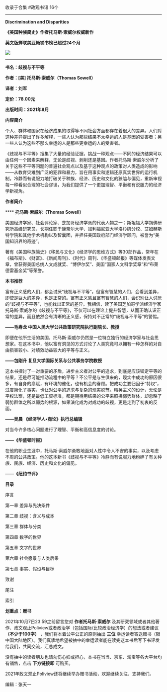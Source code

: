 

收录于合集 #政观书讯 16个

****

**Discrimination and Disparities**

 **《美国种族简史》作者托马斯·索威尔权威新作**

 **英文版蝉联美亚畅销书榜已超过24个月**

![](/images/56/2.png)

 ****

 **书名：歧视与不平等**

 **作者：[美] 托马斯·索威尔（Thomas Sowell）**

 **译者：刘军**

 **定价：78.00元**

 **出版时间：2021年8月**

  

  

  

 **内容简介**  

个人、群体和国家在经济成果的取得等不同社会方面都存在着很大的差异。人们对这种差异提出了许多解释，一些人认为那些结果不太幸运的人是基因的受害者；另一些人认为这些不那么幸运的人是那些更幸运的人的受害者。  
  
《歧视与不平等》搜集了大量的经验证据，挑战一种观点——不同的经济结果可以由任何一个因素来解释，无论是歧视、剥削还是基因。作者托马斯·索威尔分析了关于这些不平等问题的普遍社会观点以及基于这种观点的政策对人类造成的影响——从教育灾难到广泛的犯罪和暴力，旨在用事实和逻辑还原真实世界的运行机制，冷静而有说服力地打破关于种族、经济、历史和文化的狭隘与偏见，重新审视每一种看似合理的社会谬误，为我们提供了一个更加理智、平衡和有说服力的经济学新视角。

  

 **作者简介**

 **** **托马斯·索威尔（Thomas Sowell）**

美国经济学家、社会评论家、芝加哥经济学派的代表人物之一；斯坦福大学胡佛研究所高级研究员，长期任职于康奈尔大学、加利福尼亚大学洛杉矶分校、艾姆赫斯特学院和其他学术机构以及智囊团，并担任美国政府部门经济学顾问，被誉为“美国知识界的奇迹”。

  

著有《美国种族简史》《移民与文化》《经济学的思维方式》等30部作品，常年在《福布斯》、《财富》、《新闻周刊》、《时代》周刊、《华盛顿邮报》等媒体发表文章，曾获得美国总统人文成就奖、“博伊尔奖”、美国“国家人文科学奖章”和“布莱德雷基金奖”等荣誉。

  

 **本书推荐**

富有正义感的人们，都会讨厌“歧视与不平等”，但富有智慧的人们，会看到差异，即使是巨大的差异，也是正常的。富有正义感且富有智慧的人们，会识别让人讨厌的“歧视与不平等”，也能找出正常的差异。我相信，读了美国芝加哥学派经济学家托马斯·索威尔的《歧视与不平等》，不仅可以在理论上提升智慧，从而正确认识正常的差异，而且依然会有清晰的正义感，保持对不正常的“歧视与不平等”的警惕。

 **——毛寿龙 中国人民大学公共政策研究院执行副院长、教授**

  

即便在他所生活的美国，托马斯·索威尔仍然是一位特立独行的经济学家与社会思想家。在这本书中，他以富有洞见的方式讨论了人类究竟可以拥有一种怎样的对自由损害较小、对绩效助益较大的平等与正义。

**——包刚升 复旦大学国际关系与公共事务学院教授**

  

这本书探讨了一对重要的矛盾，进步主义者对公平的追求，到底是应该铆定平等的结果，还是尽可能推动流程中的平等？不公平是与生俱来的，现实中成功的原因很多，有自身的禀赋，有环境的催化，也有机会的眷顾。把成功主要归因于“特权”，过度简化了事实，也让对公平的追求与复杂的现实脱节。精英主义的设计，无论是平权法案，还是最低工资标准，都是期待用结果的公平来照拂弱势群体，却忽略了弱势群体之所以弱势的根源，如果演化成为对成功的歧视，更是走到了初衷的反面。

 **——吴晨 《经济学人•商论》执行总编辑**

  

对当今许多核心问题进行了理智、平衡和高信息度的讨论。

 **——《华盛顿时报》**

  

在他的职业生涯中，托马斯·索威尔勇敢地面对人性中令人不安的事实，以及考虑不周的公共政策。他的这本新书《歧视与不平等》冷静而有说服力地粉碎了有关种族、民族、经济、历史和文化的偏见。

 **——《纽约书评》**

  

 **目录**

序言

第一章 差异与先决条件

第二章 歧视：含义与成本

第三章 群体与分类

第四章 数字的世界

第五章 文字的世界

第六章 社会愿景与人类后果

第七章 事实、假设与目标

致谢

尾注

索引

  

 **划重点：赠书**

2021年10月7日23:59之前留言您对 **作者托马斯·索威尔**
及其研究领域或者其他著作、政文观止Poliview或者政治学（包括国际/比较政治经济学）的想法或者建议 **（不少于100字）**
，我们将本着公平公正的原则抽出 **三位**
幸运读者寄送赠书（限中国大陆地区）。我们真挚地希望被抽中的幸运读者能在读完这本书后写下书评发给我们，共同交流，汇总成文。

  

没有抽中的读者朋友也请勿伤心抑或担心，本书在当当、京东、淘宝等各大平台均有销售，点击 **下方链接即** 可购买。  

2021年政文观止Poliview还将继续举办赠书活动，欢迎继续关注、支持我们。

  

编辑：张天一

  

